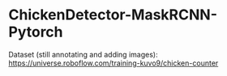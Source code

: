 # ChickenDetector-MaskRCNN-Pytorch
Dataset (still annotating and adding images): https://universe.roboflow.com/training-kuvo9/chicken-counter
